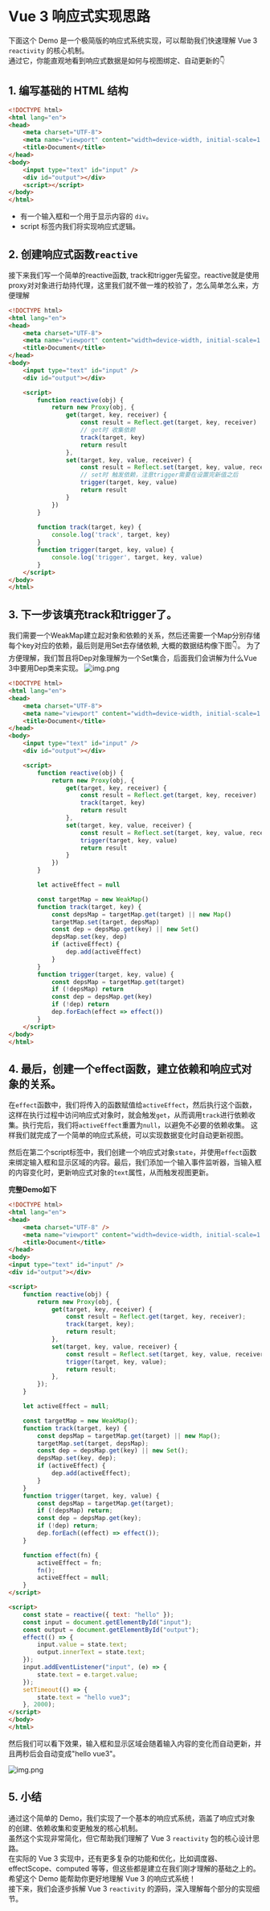 # Vue 3 响应式实现思路

下面这个 Demo 是一个极简版的响应式系统实现，可以帮助我们快速理解 Vue 3 `reactivity` 的核心机制。  
通过它，你能直观地看到响应式数据是如何与视图绑定、自动更新的👇

## 1. 编写基础的 HTML 结构

```html
<!DOCTYPE html>
<html lang="en">
<head>
    <meta charset="UTF-8">
    <meta name="viewport" content="width=device-width, initial-scale=1.0">
    <title>Document</title>
</head>
<body>
    <input type="text" id="input" />
    <div id="output"></div>
    <script></script>
</body>
</html>
```

- 有一个输入框和一个用于显示内容的 `div`。
- script 标签内我们将实现响应式逻辑。

## 2. 创建响应式函数`reactive`
接下来我们写一个简单的reactive函数, track和trigger先留空。reactive就是使用proxy对对象进行劫持代理，这里我们就不做一堆的校验了，怎么简单怎么来，方便理解
```html
<!DOCTYPE html>
<html lang="en">
<head>
    <meta charset="UTF-8">
    <meta name="viewport" content="width=device-width, initial-scale=1.0">
    <title>Document</title>
</head>
<body>
    <input type="text" id="input" />
    <div id="output"></div>

    <script>
        function reactive(obj) {
            return new Proxy(obj, {
                get(target, key, receiver) {
                    const result = Reflect.get(target, key, receiver)
                    // get时 收集依赖
                    track(target, key)
                    return result
                },
                set(target, key, value, receiver) {
                    const result = Reflect.set(target, key, value, receiver)
                    // set时 触发依赖，注意trigger需要在设置完新值之后
                    trigger(target, key, value)
                    return result
                }
            })
        }
        
        function track(target, key) {
            console.log('track', target, key)
        }
        function trigger(target, key, value) {
            console.log('trigger', target, key, value)
        }
    </script>
</body>
</html>
```

## 3. 下一步该填充track和trigger了。
我们需要一个WeakMap建立起对象和依赖的关系，然后还需要一个Map分别存储每个key对应的依赖，最后则是用Set去存储依赖, 大概的数据结构像下图👇。
为了方便理解，我们暂且将Dep对象理解为一个Set集合，后面我们会讲解为什么Vue 3中要用Dep类来实现。
![img.png](./images/dep-struct.png)

```html
<!DOCTYPE html>
<html lang="en">
<head>
    <meta charset="UTF-8">
    <meta name="viewport" content="width=device-width, initial-scale=1.0">
    <title>Document</title>
</head>
<body>
    <input type="text" id="input" />
    <div id="output"></div>

    <script>
        function reactive(obj) {
            return new Proxy(obj, {
                get(target, key, receiver) {
                    const result = Reflect.get(target, key, receiver)
                    track(target, key)
                    return result
                },
                set(target, key, value, receiver) {
                    const result = Reflect.set(target, key, value, receiver)
                    trigger(target, key, value)
                    return result
                }
            })
        }

        let activeEffect = null

        const targetMap = new WeakMap()
        function track(target, key) {
            const depsMap = targetMap.get(target) || new Map()
            targetMap.set(target, depsMap)
            const dep = depsMap.get(key) || new Set()
            depsMap.set(key, dep)
            if (activeEffect) {
                dep.add(activeEffect)
            }
        }
        function trigger(target, key, value) {
            const depsMap = targetMap.get(target)
            if (!depsMap) return
            const dep = depsMap.get(key)
            if (!dep) return
            dep.forEach(effect => effect())
        }
    </script>
</body>
</html>
```

## 4. 最后，创建一个effect函数，建立依赖和响应式对象的关系。

在`effect`函数中，我们将传入的函数赋值给`activeEffect`，然后执行这个函数，这样在执行过程中访问响应式对象时，就会触发`get`，从而调用`track`进行依赖收集。执行完后，我们将`activeEffect`重置为`null`，以避免不必要的依赖收集。
这样我们就完成了一个简单的响应式系统，可以实现数据变化时自动更新视图。

然后在第二个script标签中，我们创建一个响应式对象`state`，并使用`effect`函数来绑定输入框和显示区域的内容。最后，我们添加一个输入事件监听器，当输入框的内容变化时，更新响应式对象的`text`属性，从而触发视图更新。


**完整Demo如下**
```html
<!DOCTYPE html>
<html lang="en">
<head>
    <meta charset="UTF-8" />
    <meta name="viewport" content="width=device-width, initial-scale=1.0" />
    <title>Document</title>
</head>
<body>
<input type="text" id="input" />
<div id="output"></div>

<script>
    function reactive(obj) {
        return new Proxy(obj, {
            get(target, key, receiver) {
                const result = Reflect.get(target, key, receiver);
                track(target, key);
                return result;
            },
            set(target, key, value, receiver) {
                const result = Reflect.set(target, key, value, receiver);
                trigger(target, key, value);
                return result;
            },
        });
    }

    let activeEffect = null;

    const targetMap = new WeakMap();
    function track(target, key) {
        const depsMap = targetMap.get(target) || new Map();
        targetMap.set(target, depsMap);
        const dep = depsMap.get(key) || new Set();
        depsMap.set(key, dep);
        if (activeEffect) {
            dep.add(activeEffect);
        }
    }
    function trigger(target, key, value) {
        const depsMap = targetMap.get(target);
        if (!depsMap) return;
        const dep = depsMap.get(key);
        if (!dep) return;
        dep.forEach((effect) => effect());
    }

    function effect(fn) {
        activeEffect = fn;
        fn();
        activeEffect = null;
    }
</script>

<script>
    const state = reactive({ text: "hello" });
    const input = document.getElementById("input");
    const output = document.getElementById("output");
    effect(() => {
        input.value = state.text;
        output.innerText = state.text;
    });
    input.addEventListener("input", (e) => {
        state.text = e.target.value;
    });
    setTimeout(() => {
        state.text = "hello vue3";
    }, 2000);
</script>
</body>
</html>
```

然后我们可以看下效果，输入框和显示区域会随着输入内容的变化而自动更新，并且两秒后会自动变成"hello vue3"。

![img.png](./images/demo.gif)

## 5. 小结
通过这个简单的 Demo，我们实现了一个基本的响应式系统，涵盖了响应式对象的创建、依赖收集和变更触发的核心机制。  
虽然这个实现非常简化，但它帮助我们理解了 Vue 3 `reactivity` 包的核心设计思路。  
在实际的 Vue 3 实现中，还有更多复杂的功能和优化，比如调度器、effectScope、computed 等等，但这些都是建立在我们刚才理解的基础之上的。  
希望这个 Demo 能帮助你更好地理解 Vue 3 的响应式系统！  
接下来，我们会逐步拆解 Vue 3 `reactivity` 的源码，深入理解每个部分的实现细节。